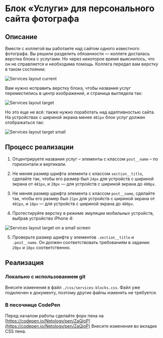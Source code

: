 # Блок «Услуги» для персонального сайта фотографа

## Описание

Вместе с коллегой вы работаете над сайтом одного известного фотографа. Вы решили разделить обязанности — коллеге досталась верстка блока с услугами. Но через некоторое время выяснилось, что он не справляется и необходима помощь. Коллега передал вам верстку в таком состоянии:

![Services layout current](../../sources/media-features-services-current.jpg)

Вам нужно исправить верстку блока, чтобы названия услуг переместились в центр изображений, и страница выглядела так:

![Services layout target](../../sources/media-features-services-target.jpg)

Но это еще не всё: также нужно поработать над адаптивностью сайта. На устройствах с шириной экрана менее `481px` блок услуг должен отображаться так:

![Services layout target small](../../sources/media-features-services-small.jpg)

## Процесс реализации

1. Отцентрируете названия услуг – элементы с классом `post__name` – по горизонтали и вертикали.

2. Не меняя размер шрифта элемента с классом `section__title`, сделайте так, чтобы его размер был `24px` для устройств с шириной экрана от `481px`, и `20px` — для устройств с шириной экрана до `480px`. 

3. Не меняя размер шрифта элемента с классом `post__name`, сделайте так, чтобы его размер был `21px` для устройств с шириной экрана от `481px`, и `18px` — для устройств с шириной экрана до `480px`.

4. Протестируйте верстку в режиме эмуляции мобильных устройств, выбрав устройство iPhone 4:
 
![Services layout target on a small screen](../../sources/media-features-services-step0.jpg)

5. Проверьте размер шрифта у элементов `.section__title` и `.post__name`. Он должен соответствовать требованиям в задании: `20px` и `18px` соответственно.

## Реализация

### Локально с использованием git

Внесите изменения в файл `./css/services-blocks.css`. Файл уже подключен к документу, поэтому другие файлы изменять не требуется.

### В песочнице CodePen

Перед началом работы сделайте форк пена на [https://codepen.io/Netology/pen/ZaQjoP](https://codepen.io/Netology/pen/ZaQjoP)
Внесите изменения во вкладке CSS пена.